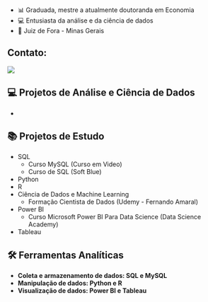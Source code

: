 
- 📊 Graduada, mestre a atualmente doutoranda em Economia
- 💻 Entusiasta da análise e da ciência de dados
- 📍 Juiz de Fora - Minas Gerais

## Contato:
[<img src="https://img.shields.io/badge/linkedin-%230077B5.svg?&style=for-the-badge&logo=linkedin&logoColor=white" />](https://www.linkedin.com/in/libania-araujo-silva/)

## 💻 Projetos de Análise e Ciência de Dados

- 

## 📚 Projetos de Estudo

- SQL
  - Curso MySQL (Curso em Video)
  - Curso de SQL (Soft Blue)
- Python
- R
- Ciência de Dados e Machine Learning
  - Formação Cientista de Dados (Udemy - Fernando Amaral)
- Power BI
  - Curso Microsoft Power BI Para Data Science (Data Science Academy)
- Tableau

## 🛠️ Ferramentas Analíticas

- <b> Coleta e armazenamento de dados:<b> SQL e MySQL
- <b> Manipulação de dados:<b> Python e R
- <b> Visualização de dados:<b> Power BI e Tableau










